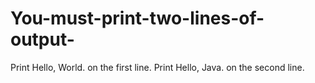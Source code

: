# You-must-print-two-lines-of-output-
Print Hello, World. on the first line. Print Hello, Java. on the second line.
